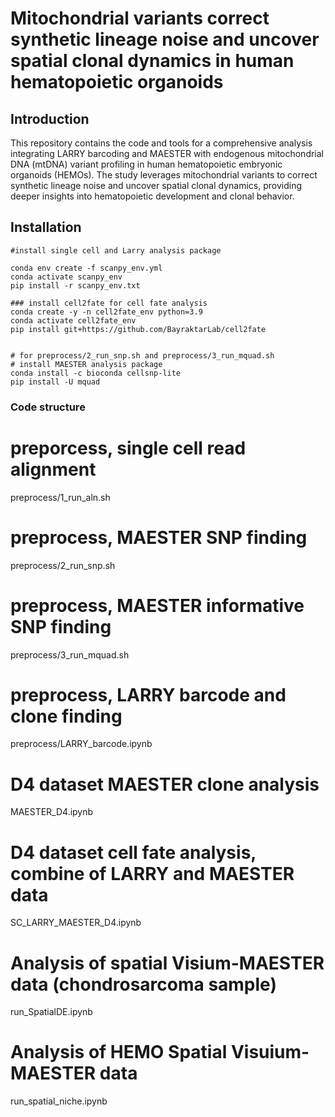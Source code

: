 # Mitochondrial variants correct synthetic lineage noise and uncover spatial clonal dynamics in human hematopoietic organoids

## Introduction
This repository contains the code and tools for a comprehensive analysis integrating LARRY barcoding and MAESTER with endogenous mitochondrial DNA (mtDNA) variant profiling in human hematopoietic embryonic organoids (HEMOs). The study leverages mitochondrial variants to correct synthetic lineage noise and uncover spatial clonal dynamics, providing deeper insights into hematopoietic development and clonal behavior.


## Installation

```
#install single cell and Larry analysis package

conda env create -f scanpy_env.yml
conda activate scanpy_env
pip install -r scanpy_env.txt

### install cell2fate for cell fate analysis
conda create -y -n cell2fate_env python=3.9
conda activate cell2fate_env
pip install git+https://github.com/BayraktarLab/cell2fate


# for preprocess/2_run_snp.sh and preprocess/3_run_mquad.sh
# install MAESTER analysis package
conda install -c bioconda cellsnp-lite
pip install -U mquad
```

### Code structure

# preporcess, single cell read alignment
preprocess/1_run_aln.sh
# preprocess, MAESTER SNP finding
preprocess/2_run_snp.sh
# preprocess, MAESTER informative SNP finding
preprocess/3_run_mquad.sh
# preprocess, LARRY barcode and clone finding
preprocess/LARRY_barcode.ipynb

# D4 dataset MAESTER clone analysis
MAESTER_D4.ipynb
# D4 dataset cell fate analysis, combine of LARRY and MAESTER data
SC_LARRY_MAESTER_D4.ipynb

# Analysis of spatial Visium-MAESTER data (chondrosarcoma sample)
run_SpatialDE.ipynb

# Analysis of HEMO Spatial Visuium-MAESTER data
run_spatial_niche.ipynb

